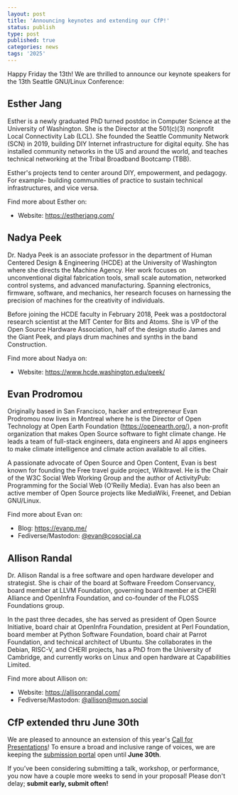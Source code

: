 ```yaml
---
layout: post
title: 'Announcing keynotes and extending our CfP!'
status: publish
type: post
published: true
categories: news
tags: '2025'
---
```


Happy Friday the 13th! We are thrilled to announce our keynote speakers for the 13th Seattle GNU/Linux Conference:

## Esther Jang

Esther is a newly graduated PhD turned postdoc in Computer Science at the University of Washington. She is the Director at the 501(c)(3) nonprofit Local Connectivity Lab (LCL). She founded the Seattle Community Network (SCN) in 2019, building DIY Internet infrastructure for digital equity. She has installed community networks in the US and around the world, and teaches technical networking at the Tribal Broadband Bootcamp (TBB).

Esther's projects tend to center around DIY, empowerment, and pedagogy. For example- building communities of practice to sustain technical infrastructures, and vice versa.

Find more about Esther on:
 - Website: <a href="https://estherjang.com/" target="_blank"> https://estherjang.com/ </a>

## Nadya Peek

Dr. Nadya Peek is an associate professor in the department of Human Centered Design & Engineering (HCDE) at the University of Washington where she directs the Machine Agency. Her work focuses on unconventional digital fabrication tools, small scale automation, networked control systems, and advanced manufacturing. Spanning electronics, firmware, software, and mechanics, her research focuses on harnessing the precision of machines for the creativity of individuals.

Before joining the HCDE faculty in February 2018, Peek was a postdoctoral research scientist at the MIT Center for Bits and Atoms. She is VP of the Open Source Hardware Association, half of the design studio James and the Giant Peek, and plays drum machines and synths in the band Construction.

Find more about Nadya on:
 - Website: <a href="https://www.hcde.washington.edu/peek/" target="_blank"> https://www.hcde.washington.edu/peek/ </a>

## Evan Prodromou

Originally based in San Francisco, hacker and entrepreneur Evan Prodromou now lives in Montreal where he is the Director of Open Technology at Open Earth Foundation (https://openearth.org/), a non-profit organization that makes Open Source software to fight climate change. He leads a team of full-stack engineers, data engineers and AI apps engineers to make climate intelligence and climate action available to all cities.

A passionate advocate of Open Source and Open Content, Evan is best known for founding the Free travel guide project, Wikitravel.  He is the Chair of the W3C Social Web Working Group and the author of ActivityPub: Programming for the Social Web (O’Reilly Media).  Evan has also been an active member of Open Source projects like MediaWiki, Freenet, and Debian GNU/Linux.

Find more about Evan on:
 - Blog: <a href="https://evanp.me/" target="_blank"> https://evanp.me/ </a>
 - Fediverse/Mastodon: <a href="https://cosocial.ca/@evan" target="_blank"> @evan@cosocial.ca </a>

## Allison Randal

Dr. Allison Randal is a free software and open hardware developer and strategist. She is chair of the board at Software Freedom Conservancy, board member at LLVM Foundation, governing board member at CHERI Alliance and OpenInfra Foundation, and co-founder of the FLOSS Foundations group.

In the past three decades, she has served as president of Open Source Initiative, board chair at OpenInfra Foundation, president at Perl Foundation, board member at Python Software Foundation, board chair at Parrot Foundation, and technical architect of Ubuntu. She collaborates in the Debian, RISC-V, and CHERI projects, has a PhD from the University of Cambridge, and currently works on Linux and open hardware at Capabilities Limited.

Find more about Allison on:
 - Website: <a href="https://allisonrandal.com/" target="_blank"> https://allisonrandal.com/ </a>
 - Fediverse/Mastodon: <a href="https://muon.social/@allison" target="_blank"> @allison@muon.social </a>

## CfP extended thru June 30th

We are pleased to announce an extension of this year's [Call for Presentations](/news/2025/05/05/CfP-Open)! To ensure a broad and inclusive range of voices, we are keeping the [submission portal](https://seagl.org/cfp) open until **June 30th**.

If you’ve been considering submitting a talk, workshop, or performance, you now have a couple more weeks to send in your proposal! Please don't delay; **submit early, submit often!**

